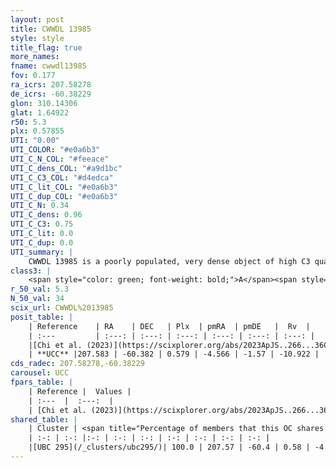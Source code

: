 ```yaml
---
layout: post
title: CWWDL 13985
style: style
title_flag: true
more_names: 
fname: cwwdl13985
fov: 0.177
ra_icrs: 207.58278
de_icrs: -60.38229
glon: 310.14306
glat: 1.64922
r50: 5.3
plx: 0.57855
UTI: "0.00"
UTI_COLOR: "#e0a6b3"
UTI_C_N_COL: "#feeace"
UTI_C_dens_COL: "#a9d1bc"
UTI_C_C3_COL: "#d4edca"
UTI_C_lit_COL: "#e0a6b3"
UTI_C_dup_COL: "#e0a6b3"
UTI_C_N: 0.34
UTI_C_dens: 0.96
UTI_C_C3: 0.75
UTI_C_lit: 0.0
UTI_C_dup: 0.0
UTI_summary: |
    CWWDL 13985 is a poorly populated, very dense object of high C3 quality. It was recently reported in the literature.<br><br><span style="color: #99180f; font-weight: bold;">Warning: </span>This is very likely a duplicate object, which shares a large percentage of members with at least one previously reported entry.
class3: |
    <span style="color: green; font-weight: bold;">A</span><span style="color: #FFC300; font-weight: bold;">B</span>
r_50_val: 5.3
N_50_val: 34
scix_url: CWWDL%2013985
posit_table: |
    | Reference    | RA    | DEC   | Plx  | pmRA  | pmDE   |  Rv  |
    | :---         | :---: | :---: | :---: | :---: | :---: | :---: |
    |[Chi et al. (2023)](https://scixplorer.org/abs/2023ApJS..266...36C) | 207.609 | -60.395 | 0.585 | -4.569 | -1.611 | -12.259 |
    | **UCC** |207.583 | -60.382 | 0.579 | -4.566 | -1.57 | -10.922 | 
cds_radec: 207.58278,-60.38229
carousel: UCC
fpars_table: |
    | Reference |  Values |
    | :---  |  :---:  |
    | [Chi et al. (2023)](https://scixplorer.org/abs/2023ApJS..266...36C) | `logAge=8.06, Z=-0.58` |
shared_table: |
    | Cluster | <span title="Percentage of members that this OC shares with the ones listed">%</span>   | RA   | DEC   | Plx   | pmRA  | pmDE  | Rv | UTI |
    | :-: | :-: |:-: | :-: | :-: | :-: | :-: | :-: | :-: |
    |[UBC 295](/_clusters/ubc295/)| 100.0 | 207.57 | -60.4 | 0.58 | -4.54 | -1.51 | -10.99 |0.73 |
---
```

